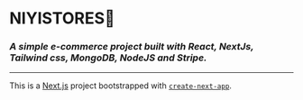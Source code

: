 # NIYISTORES🛒
### _A simple e-commerce project built with React, NextJs, Tailwind css, MongoDB, NodeJS and Stripe._
-----

This is a [Next.js](https://nextjs.org/) project bootstrapped with [`create-next-app`](https://github.com/vercel/next.js/tree/canary/packages/create-next-app).